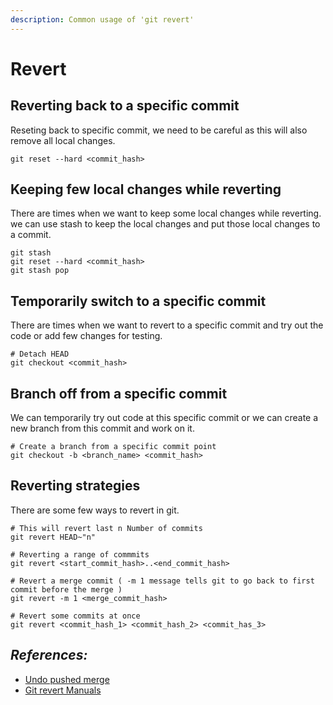 ```yaml
---
description: Common usage of 'git revert'
---
```


# Revert

## Reverting back to a specific commit

Reseting back to specific commit, we need to be careful as this will also remove all local changes.

```text
git reset --hard <commit_hash>
```

## Keeping few local changes  while reverting

There are times when we want to keep some local changes while reverting. we can use stash to keep the local changes and put those local changes to a commit.

```text
git stash
git reset --hard <commit_hash>
git stash pop
```

## Temporarily switch to a specific commit

There are times when we want to revert to a specific commit and try out the code or add few changes for testing.

```text
# Detach HEAD
git checkout <commit_hash>
```

## Branch off from a specific commit

We can temporarily try out code at this specific commit or we can create a new branch from this commit and work on it.

```text
# Create a branch from a specific commit point
git checkout -b <branch_name> <commit_hash>
```

## Reverting strategies

There are some few ways to revert in git.

```text
# This will revert last n Number of commits
git revert HEAD~"n"

# Reverting a range of commmits
git revert <start_commit_hash>..<end_commit_hash>

# Revert a merge commit ( -m 1 message tells git to go back to first commit before the merge )
git revert -m 1 <merge_commit_hash>

# Revert some commits at once
git revert <commit_hash_1> <commit_hash_2> <commit_has_3>
```

## _**References:**_

* [Undo pushed merge](https://www.christianengvall.se/undo-pushed-merge-git/)
* [Git revert Manuals](http://schacon.github.io/git/git-revert.html)

